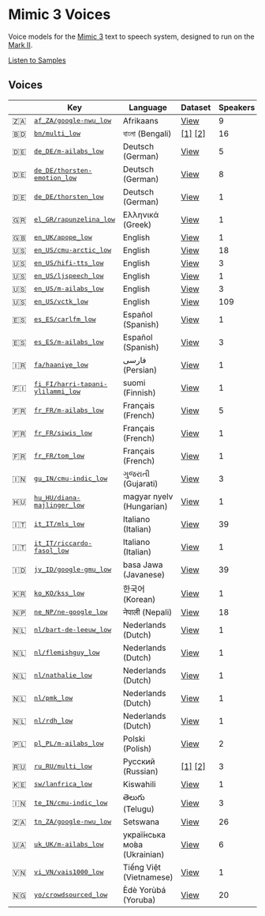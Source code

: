 # Mimic 3 Voices

Voice models for the [Mimic 3](https://github.com/MycroftAI/mimic3) text to speech system, designed to run on the [Mark II](https://mycroft.ai/product/mark-ii/).

[Listen to Samples](https://mycroftai.github.io/mimic3-voices)


## Voices

<table>
<thead>
<tr>
<th>&nbsp;</th>
<th>Key</th>
<th>Language</th>
<th>Dataset</th>
<th>Speakers</th>
<th>Phonemizer</th>
</tr>
<tbody>
<tr>
<td>🇿🇦</td>
<td><a href="voices/af_ZA/google-nwu_low"><tt>af_ZA/google-nwu_low</tt></a></td>
<td>Afrikaans</td>
<td><a href="http://www.openslr.org/32/">View</a></td>
<td>9</td>
    <td><a href="https://github.com/espeak-ng/espeak-ng/">espeak</a></td>
</tr>
<tr>
<td>🇧🇩</td>
<td><a href="voices/bn/multi_low"><tt>bn/multi_low</tt></a></td>
<td>বাংলা (Bengali)</td>
<td>
<a href="http://festvox.org/cmu_indic/">[1]</a>
<a href="http://www.openslr.org/37/">[2]</a>
</td>
<td>16</td>
    <td><a href="https://github.com/espeak-ng/espeak-ng/">espeak</a></td>
</tr>
<tr>
<td>🇩🇪</td>
<td><a href="voices/de_DE/m-ailabs_low"><tt>de_DE/m-ailabs_low</tt></a></td>
<td>Deutsch (German)</td>
<td><a href="https://www.caito.de/2019/01/03/the-m-ailabs-speech-dataset/">View</a></td>
<td>5</td>
    <td><a href="https://github.com/rhasspy/gruut/">gruut</a></td>
</tr>
<tr>
<td>🇩🇪</td>
<td><a href="voices/de_DE/thorsten-emotion_low"><tt>de_DE/thorsten-emotion_low</tt></a></td>
<td>Deutsch (German)</td>
<td><a href="http://www.openslr.org/110/">View</a></td>
<td>8</td>
    <td><a href="https://github.com/rhasspy/gruut/">gruut</a></td>
</tr>
<tr>
<td>🇩🇪</td>
<td><a href="voices/de_DE/thorsten_low"><tt>de_DE/thorsten_low</tt></a></td>
<td>Deutsch (German)</td>
<td><a href="https://github.com/thorstenMueller/deep-learning-german-tts/">View</a></td>
<td>1</td>
    <td><a href="https://github.com/rhasspy/gruut/">gruut</a></td>
</tr>
<tr>
<td>🇬🇷</td>
<td><a href="voices/el_GR/rapunzelina_low"><tt>el_GR/rapunzelina_low</tt></a></td>
<td>Ελληνικά (Greek)</td>
<td><a href="https://www.kaggle.com/bryanpark/greek-single-speaker-speech-dataset">View</a></td>
<td>1</td>
    <td><a href="https://github.com/espeak-ng/espeak-ng/">espeak</a></td>
</tr>
<tr>
<td>🇬🇧</td>
<td><a href="voices/en_UK/apope_low"><tt>en_UK/apope_low</tt></a></td>
<td>English</td>
<td><a href="https://popey.me/">View</a></td>
<td>1</td>
    <td><a href="https://github.com/rhasspy/gruut/">gruut</a></td>
</tr>
<tr>
<td>🇺🇸</td>
<td><a href="voices/en_US/cmu-arctic_low"><tt>en_US/cmu-arctic_low</tt></a></td>
<td>English</td>
<td><a href="http://www.festvox.org/cmu_arctic/">View</a></td>
<td>18</td>
    <td><a href="https://github.com/rhasspy/gruut/">gruut</a></td>
</tr>
<tr>
<td>🇺🇸</td>
<td><a href="voices/en_US/hifi-tts_low"><tt>en_US/hifi-tts_low</tt></a></td>
<td>English</td>
<td><a href="http://www.openslr.org/109/">View</a></td>
<td>3</td>
    <td><a href="https://github.com/rhasspy/gruut/">gruut</a></td>
</tr>
<tr>
<td>🇺🇸</td>
<td><a href="voices/en_US/ljspeech_low"><tt>en_US/ljspeech_low</tt></a></td>
<td>English</td>
<td><a href="https://keithito.com/LJ-Speech-Dataset/">View</a></td>
<td>1</td>
    <td><a href="https://github.com/rhasspy/gruut/">gruut</a></td>
</tr>
<tr>
<td>🇺🇸</td>
<td><a href="voices/en_US/m-ailabs_low"><tt>en_US/m-ailabs_low</tt></a></td>
<td>English</td>
<td><a href="https://www.caito.de/2019/01/03/the-m-ailabs-speech-dataset/">View</a></td>
<td>3</td>
    <td><a href="https://github.com/rhasspy/gruut/">gruut</a></td>
</tr>
<tr>
<td>🇺🇸</td>
<td><a href="voices/en_US/vctk_low"><tt>en_US/vctk_low</tt></a></td>
<td>English</td>
<td><a href="https://datashare.ed.ac.uk/handle/10283/3443">View</a></td>
<td>109</td>
    <td><a href="https://github.com/rhasspy/gruut/">gruut</a></td>
</tr>
<tr>
<td>🇪🇸</td>
<td><a href="voices/es_ES/carlfm_low"><tt>es_ES/carlfm_low</tt></a></td>
<td>Español (Spanish)</td>
<td><a href="https://github.com/carlfm01/my-speech-datasets">View</a></td>
<td>1</td>
    <td><a href="https://github.com/rhasspy/gruut/">gruut</a></td>
</tr>
<tr>
<td>🇪🇸</td>
<td><a href="voices/es_ES/m-ailabs_low"><tt>es_ES/m-ailabs_low</tt></a></td>
<td>Español (Spanish)</td>
<td><a href="https://www.caito.de/2019/01/03/the-m-ailabs-speech-dataset/">View</a></td>
<td>3</td>
    <td><a href="https://github.com/espeak-ng/espeak-ng/">espeak</a></td>
</tr>
<tr>
<td>🇮🇷</td>
<td><a href="voices/fa/haaniye_low"><tt>fa/haaniye_low</tt></a></td>
<td>فارسی (Persian)</td>
<td><a href="TBD">View</a></td>
<td>1</td>
    <td><a href="https://github.com/espeak-ng/espeak-ng/">espeak</a></td>
</tr>
<tr>
<td>🇫🇮</td>
<td><a href="voices/fi_FI/harri-tapani-ylilammi_low"><tt>fi_FI/harri-tapani-ylilammi_low</tt></a></td>
<td>suomi (Finnish)</td>
<td><a href="https://www.kaggle.com/bryanpark/finnish-single-speaker-speech-dataset">View</a></td>
<td>1</td>
    <td><a href="https://github.com/espeak-ng/espeak-ng/">espeak</a></td>
</tr>
<tr>
<td>🇫🇷</td>
<td><a href="voices/fr_FR/m-ailabs_low"><tt>fr_FR/m-ailabs_low</tt></a></td>
<td>Français (French)</td>
<td><a href="https://www.caito.de/2019/01/03/the-m-ailabs-speech-dataset/">View</a></td>
<td>5</td>
    <td><a href="https://github.com/rhasspy/gruut/">gruut</a></td>
</tr>
<tr>
<td>🇫🇷</td>
<td><a href="voices/fr_FR/siwis_low"><tt>fr_FR/siwis_low</tt></a></td>
<td>Français (French)</td>
<td><a href="https://datashare.is.ed.ac.uk/handle/10283/2353">View</a></td>
<td>1</td>
    <td><a href="https://github.com/rhasspy/gruut/">gruut</a></td>
</tr>
<tr>
<td>🇫🇷</td>
<td><a href="voices/fr_FR/tom_low"><tt>fr_FR/tom_low</tt></a></td>
<td>Français (French)</td>
<td><a href="https://git.bksp.space/Tjiho/baudelaire-sentences">View</a></td>
<td>1</td>
    <td><a href="https://github.com/rhasspy/gruut/">gruut</a></td>
</tr>
<tr>
<td>🇮🇳</td>
<td><a href="voices/gu_IN/cmu-indic_low"><tt>gu_IN/cmu-indic_low</tt></a></td>
<td>ગુજરાતી (Gujarati)</td>
<td><a href="http://festvox.org/cmu_indic/">View</a></td>
<td>3</td>
    <td><a href="https://github.com/espeak-ng/espeak-ng/">espeak</a></td>
</tr>
<tr>
<td>🇭🇺</td>
<td><a href="voices/hu_HU/diana-majlinger_low"><tt>hu_HU/diana-majlinger_low</tt></a></td>
<td>magyar nyelv (Hungarian)</td>
<td><a href="https://www.kaggle.com/bryanpark/hungarian-single-speaker-speech-dataset">View</a></td>
<td>1</td>
    <td><a href="https://github.com/espeak-ng/espeak-ng/">espeak</a></td>
</tr>
<tr>
<td>🇮🇹</td>
<td><a href="voices/it_IT/mls_low"><tt>it_IT/mls_low</tt></a></td>
<td>Italiano (Italian)</td>
<td><a href="http://www.openslr.org/94/">View</a></td>
<td>39</td>
    <td><a href="https://github.com/rhasspy/gruut/">gruut</a></td>
</tr>
<tr>
<td>🇮🇹</td>
<td><a href="voices/it_IT/riccardo-fasol_low"><tt>it_IT/riccardo-fasol_low</tt></a></td>
<td>Italiano (Italian)</td>
<td><a href="https://www.caito.de/2019/01/03/the-m-ailabs-speech-dataset/">View</a></td>
<td>1</td>
    <td><a href="https://github.com/rhasspy/gruut/">gruut</a></td>
</tr>
<tr>
<td>🇮🇩</td>
<td><a href="voices/jv_ID/google-gmu_low"><tt>jv_ID/google-gmu_low</tt></a></td>
<td>basa Jawa (Javanese)</td>
<td><a href="http://www.openslr.org/41/">View</a></td>
<td>39</td>
    <td><a href="https://github.com/dmort27/epitran/">epitran</a></td>
</tr>
<tr>
<td>🇰🇷</td>
<td><a href="voices/ko_KO/kss_low"><tt>ko_KO/kss_low</tt></a></td>
<td>한국어 (Korean)</td>
<td><a href="https://www.kaggle.com/bryanpark/korean-single-speaker-speech-dataset">View</a></td>
<td>1</td>
    <td><a href="https://github.com/espeak-ng/espeak-ng/">espeak</a></td>
</tr>
<tr>
<td>🇳🇵</td>
<td><a href="voices/ne_NP/ne-google_low"><tt>ne_NP/ne-google_low</tt></a></td>
<td>नेपाली (Nepali)</td>
<td><a href="http://www.openslr.org/43/">View</a></td>
<td>18</td>
    <td><a href="https://github.com/espeak-ng/espeak-ng/">espeak</a></td>
</tr>
<tr>
<td>🇳🇱</td>
<td><a href="voices/nl/bart-de-leeuw_low"><tt>nl/bart-de-leeuw_low</tt></a></td>
<td>Nederlands (Dutch)</td>
<td><a href="https://www.kaggle.com/bryanpark/dutch-single-speaker-speech-dataset">View</a></td>
<td>1</td>
    <td><a href="https://github.com/rhasspy/gruut/">gruut</a></td>
</tr>
<tr>
<td>🇳🇱</td>
<td><a href="voices/nl/flemishguy_low"><tt>nl/flemishguy_low</tt></a></td>
<td>Nederlands (Dutch)</td>
<td><a href="https://github.com/rhasspy/dataset-voice-flemishguy">View</a></td>
<td>1</td>
    <td><a href="https://github.com/rhasspy/gruut/">gruut</a></td>
</tr>
<tr>
<td>🇳🇱</td>
<td><a href="voices/nl/nathalie_low"><tt>nl/nathalie_low</tt></a></td>
<td>Nederlands (Dutch)</td>
<td><a href="https://github.com/rhasspy/dataset-voice-nathalie">View</a></td>
<td>1</td>
    <td><a href="https://github.com/rhasspy/gruut/">gruut</a></td>
</tr>
<tr>
<td>🇳🇱</td>
<td><a href="voices/nl/pmk_low"><tt>nl/pmk_low</tt></a></td>
<td>Nederlands (Dutch)</td>
<td><a href="TBD">View</a></td>
<td>1</td>
    <td><a href="https://github.com/rhasspy/gruut/">gruut</a></td>
</tr>
<tr>
<td>🇳🇱</td>
<td><a href="voices/nl/rdh_low"><tt>nl/rdh_low</tt></a></td>
<td>Nederlands (Dutch)</td>
<td><a href="https://github.com/r-dh/dutch-vl-tts">View</a></td>
<td>1</td>
    <td><a href="https://github.com/rhasspy/gruut/">gruut</a></td>
</tr>
<tr>
<td>🇵🇱</td>
<td><a href="voices/pl_PL/m-ailabs_low"><tt>pl_PL/m-ailabs_low</tt></a></td>
<td>Polski (Polish)</td>
<td><a href="https://www.caito.de/2019/01/03/the-m-ailabs-speech-dataset/">View</a></td>
<td>2</td>
    <td><a href="https://github.com/espeak-ng/espeak-ng/">espeak</a></td>
</tr>
<tr>
<td>🇷🇺</td>
<td><a href="voices/ru_RU/multi_low"><tt>ru_RU/multi_low</tt></a></td>
<td>Русский (Russian)</td>
<td>
<a href="https://www.kaggle.com/bryanpark/russian-single-speaker-speech-dataset">[1]</a>
<a href="https://www.caito.de/2019/01/03/the-m-ailabs-speech-dataset/">[2]</a>
</td>
<td>3</td>
    <td><a href="https://github.com/rhasspy/gruut/">gruut</a></td>
</tr>
<tr>
<td>🇰🇪</td>
<td><a href="voices/sw/lanfrica_low"><tt>sw/lanfrica_low</tt></a></td>
<td>Kiswahili</td>
<td><a href="https://data.mendeley.com/datasets/vbvj6j6pm9/1">View</a></td>
<td>1</td>
    <td><a href="https://github.com/rhasspy/gruut/">gruut</a></td>
</tr>
<tr>
<td>🇮🇳</td>
<td><a href="voices/te_IN/cmu-indic_low"><tt>te_IN/cmu-indic_low</tt></a></td>
<td>తెలుగు (Telugu)</td>
<td><a href="http://festvox.org/cmu_indic/">View</a></td>
<td>3</td>
    <td><a href="https://github.com/dmort27/epitran/">epitran</a></td>
</tr>
<tr>
<td>🇿🇦</td>
<td><a href="voices/tn_ZA/google-nwu_low"><tt>tn_ZA/google-nwu_low</tt></a></td>
<td>Setswana</td>
<td><a href="http://www.openslr.org/32/">View</a></td>
<td>26</td>
    <td><a href="https://github.com/espeak-ng/espeak-ng/">espeak</a></td>
</tr>
<tr>
<td>🇺🇦</td>
<td><a href="voices/uk_UK/m-ailabs_low"><tt>uk_UK/m-ailabs_low</tt></a></td>
<td>украї́нська мо́ва (Ukrainian)</td>
<td><a href="https://www.caito.de/2019/01/03/the-m-ailabs-speech-dataset/">View</a></td>
<td>6</td>
    <td><a href="voices/uk_UK/m-ailabs_low/README.md#phonemes">symbols</a></td>
</tr>
<tr>
<td>🇻🇳</td>
<td><a href="voices/vi_VN/vais1000_low"><tt>vi_VN/vais1000_low</tt></a></td>
<td>Tiếng Việt (Vietnamese)</td>
<td><a href="https://ieee-dataport.org/documents/vais-1000-vietnamese-speech-synthesis-corpus">View</a></td>
<td>1</td>
    <td><a href="https://github.com/espeak-ng/espeak-ng/">espeak</a></td>
</tr>
<tr>
<td>🇳🇬</td>
<td><a href="voices/yo/crowdsourced_low"><tt>yo/crowdsourced_low</tt></a></td>
<td>Èdè Yorùbá (Yoruba)</td>
<td><a href="https://www.openslr.org/86">View</a></td>
<td>20</td>
    <td><a href="https://github.com/dmort27/epitran/">epitran</a></td>
</tr>
</tbody>
</table>
